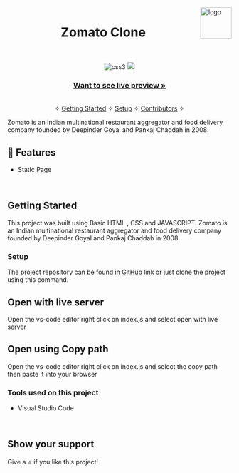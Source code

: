 

<img src="https://upload.wikimedia.org/wikipedia/commons/7/75/Zomato_logo.png" alt="logo" align="right" width="70px" height="70px"/>

<h1 align="center">Zomato Clone</h1> 
<br />
<p align="center">
    <img src="https://img.shields.io/badge/CSS3-1572B6?style=for-the-badge&logo=css3&logoColor=white" alt="css3"/>   
    <img src="https://img.shields.io/badge/html-%2320232a.svg?style=for-the-badge&logo=HTML&logoColor=%2361DAFB" />
    
</p>

<h3 align="center"><a href="[https://wonderful-malasada-e63214.netlify.app/]([https://luminous-cocada-0f0885.netlify.app/]([https://luminous-cocada-0f0885.netlify.app/](https://luminous-cocada-0f0885.netlify.app/)))"><strong>Want to see live preview »</strong></a></h3>

<p align="center"> 
    <br />&#10023;
    <a href="#Getting-Started">Getting Started</a> &#10023; <a href="#Setup">Setup</a> &#10023;    
    <a href="#Contributors">Contributors</a> &#10023;
  </p>
  Zomato is an Indian multinational restaurant aggregator and food delivery company founded by Deepinder Goyal and Pankaj Chaddah in 2008.
<br />


## 🚀 Features
- Static Page 

<br/>



## Getting Started

This project was built using Basic HTML , CSS and JAVASCRIPT.
Zomato is an Indian multinational restaurant aggregator and food delivery company founded by Deepinder Goyal and Pankaj Chaddah in 2008.


### Setup


The project repository can be found in [GitHub link](https://github.com/arun5g/ZomatoClone.git) or just clone the project using this command. 


## Open with live server 
Open the vs-code editor right click on index.js and select open with live server 


## Open using Copy path 
Open the vs-code editor right click on index.js and select the copy path then paste it into your browser

### Tools used on this project

- Visual Studio Code


<br/>


## Show your support

Give a ⭐ if you like this project!
